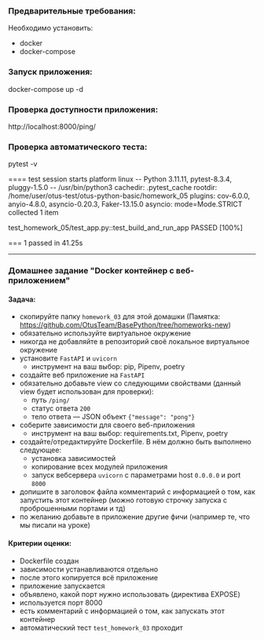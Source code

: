 ### Предварительные требования:
Необходимо установить:
- docker
- docker-compose

### Запуск приложения:

docker-compose up -d

### Проверка доступности приложения:
http://localhost:8000/ping/

### Проверка автоматического теста:
pytest -v

==== test session starts 
platform linux -- Python 3.11.11, pytest-8.3.4, pluggy-1.5.0 -- /usr/bin/python3
cachedir: .pytest_cache
rootdir: /home/user/otus-test/otus-python-basic/homework_05
plugins: cov-6.0.0, anyio-4.8.0, asyncio-0.20.3, Faker-13.15.0
asyncio: mode=Mode.STRICT
collected 1 item                                                                                                                                             

test_homework_05/test_app.py::test_build_and_run_app 
PASSED [100%]

=== 1 passed in 41.25s 

---

### Домашнее задание "Docker контейнер c веб-приложением"
#### Задача:
- скопируйте папку `homework_03` для этой домашки 
  (Памятка: https://github.com/OtusTeam/BasePython/tree/homeworks-new)
- обязательно используйте виртуальное окружение
- никогда не добавляйте в репозиторий своё локальное виртуальное окружение
- установите `FastAPI` и `uvicorn`
    - инструмент на ваш выбор: pip, Pipenv, poetry
- создайте веб приложение на `FastAPI`
- обязательно добавьте view со следующими свойствами 
  (данный view будет использован для проверки):
    - путь `/ping/`
    - статус ответа `200`
    - тело ответа — JSON объект `{"message": "pong"}`
- соберите зависимости для своего веб-приложения
    - инструмент на ваш выбор: requirements.txt, Pipenv, poetry
- создайте/отредактируйте Dockerfile. В нём должно быть выполнено следующее:
    - установка зависимостей
    - копирование всех модулей приложения
    - запуск вебсервера `uvicorn` c параметрами host `0.0.0.0` и port `8000`
- допишите в заголовок файла комментарий с информацией о том, как запустить этот контейнер 
  (можно готовую строчку запуска с проброшенными портами и тд)
- по желанию добавьте в приложение другие фичи (например те, что мы писали на уроке)
#### Критерии оценки:
- Dockerfile создан
- зависимости устанавливаются отдельно
- после этого копируется всё приложение
- приложение запускается
- объявлено, какой порт нужно использовать (директива EXPOSE)
- используется порт 8000
- есть комментарий с информацией о том, как запускать этот контейнер
- автоматический тест `test_homework_03` проходит
